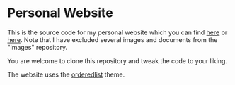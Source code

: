 # Personal Website

This is the source code for my personal website which you can find [here](http://users.stat.umn.edu/~gall0441/) or [here](https://mgallow.github.io/). Note that I have excluded several images and documents from the "images" repository.

You are welcome to clone this repository and tweak the code to your liking.

The website uses the [orderedlist](https://github.com/orderedlist) theme.
